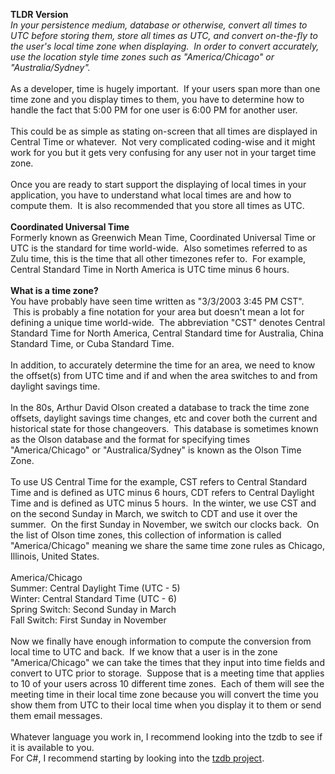 <html><body><p><b>TLDR Version</b><br />
<i>In your persistence medium, database or otherwise, convert all times to UTC before storing them, store all times as UTC, and convert on-the-fly to the user's local time zone when displaying.  In order to convert accurately, use the location style time zones such as &quot;America/Chicago&quot; or &quot;Australia/Sydney&quot;.</i><br />
<br />
As a developer, time is hugely important.  If your users span more than one time zone and you display times to them, you have to determine how to handle the fact that 5:00 PM for one user is 6:00 PM for another user.<br />
<br />
This could be as simple as stating on-screen that all times are displayed in Central Time or whatever.  Not very complicated coding-wise and it might work for you but it gets very confusing for any user not in your target time zone.<br />
<br />
Once you are ready to start support the displaying of local times in your application, you have to understand what local times are and how to compute them.  It is also recommended that you store all times as UTC. <br />
<br />
<b>Coordinated Universal Time</b><br />
Formerly known as Greenwich Mean Time, Coordinated Universal Time or UTC is the standard for time world-wide.  Also sometimes referred to as Zulu time, this is the time that all other timezones refer to.  For example, Central Standard Time in North America is UTC time minus 6 hours.<br />
<br />
<b>What is a time zone?</b><br />
You have probably have seen time written as &quot;3/3/2003 3:45 PM CST&quot;.  This is probably a fine notation for your area but doesn't mean a lot for defining a unique time world-wide.  The abbreviation &quot;CST&quot; denotes Central Standard Time for North America, Central Standard time for Australia, China Standard Time, or Cuba Standard Time. <br />
<br />
In addition, to accurately determine the time for an area, we need to know the offset(s) from UTC time and if and when the area switches to and from daylight savings time.<br />
<br />
In the 80s, Arthur David Olson created a database to track the time zone offsets, daylight savings time changes, etc and cover both the current and historical state for those changeovers.  This database is sometimes known as the Olson database and the format for specifying times &quot;America/Chicago&quot; or &quot;Australica/Sydney&quot; is known as the Olson Time Zone.<br />
<br />
To use US Central Time for the example, CST refers to Central Standard Time and is defined as UTC minus 6 hours, CDT refers to Central Daylight Time and is defined as UTC minus 5 hours.  In the winter, we use CST and on the second Sunday in March, we switch to CDT and use it over the summer.  On the first Sunday in November, we switch our clocks back.  On the list of Olson time zones, this collection of information is called &quot;America/Chicago&quot; meaning we share the same time zone rules as Chicago, Illinois, United States.<br />
<br />
America/Chicago<br />
Summer: Central Daylight Time (UTC - 5)<br />
Winter: Central Standard Time (UTC - 6)<br />
Spring Switch: Second Sunday in March<br />
Fall Switch: First Sunday in November<br />
<br />
Now we finally have enough information to compute the conversion from local time to UTC and back.  If we know that a user is in the zone &quot;America/Chicago&quot; we can take the times that they input into time fields and convert to UTC prior to storage.  Suppose that is a meeting time that applies to 10 of your users across 10 different time zones.  Each of them will see the meeting time in their local time zone because you will convert the time you show them from UTC to their local time when you display it to them or send them email messages.<br />
<br />
Whatever language you work in, I recommend looking into the tzdb to see if it is available to you.<br />
For C#, I recommend starting by looking into the <a href="https://github.com/appease/TimeZoneDb">tzdb project</a>.<br /></p>
</body></html>